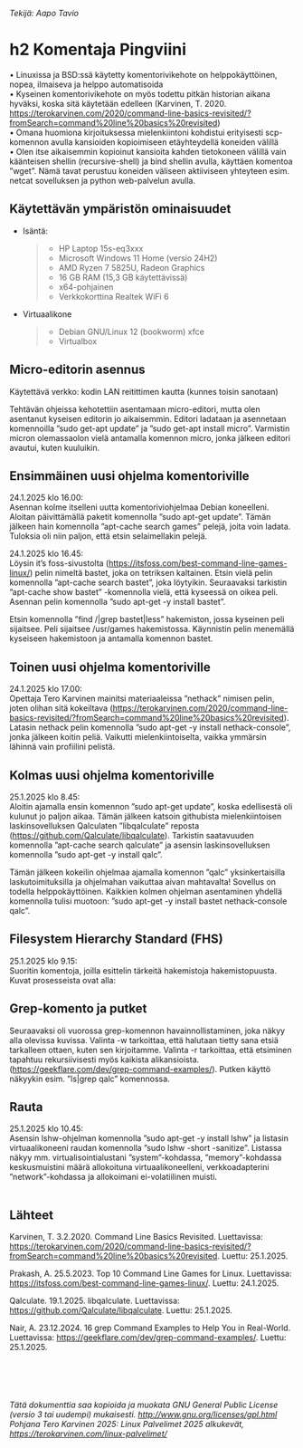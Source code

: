 *Tekijä: Aapo Tavio*

# h2 Komentaja Pingviini

•	Linuxissa ja BSD:ssä käytetty komentorivikehote on helppokäyttöinen, nopea, ilmaiseva ja helppo automatisoida  
•	Kyseinen komentorivikehote on myös todettu pitkän historian aikana hyväksi, koska sitä käytetään edelleen
(Karvinen, T. 2020. https://terokarvinen.com/2020/command-line-basics-revisited/?fromSearch=command%20line%20basics%20revisited)  
•	Omana huomiona kirjoituksessa mielenkiintoni kohdistui erityisesti scp-komennon avulla kansioiden kopioimiseen etäyhteydellä koneiden välillä  
•	Olen itse aikaisemmin kopioinut kansioita kahden tietokoneen välillä vain käänteisen shellin (recursive-shell) ja bind shellin avulla, käyttäen komentoa ”wget”. Nämä tavat perustuu koneiden väliseen aktiiviseen yhteyteen esim. netcat sovelluksen ja python web-palvelun avulla.  

## Käytettävän ympäristön ominaisuudet

- Isäntä:
  >- HP Laptop 15s-eq3xxx  
  >- Microsoft Windows 11 Home (versio 24H2)  
  >- AMD Ryzen 7 5825U, Radeon Graphics  
  >- 16 GB RAM (15,3 GB käytettävissä)
  >- x64-pohjainen
  >- Verkkokorttina Realtek WiFi 6

- Virtuaalikone
  >- Debian GNU/Linux 12 (bookworm) xfce
  >- Virtualbox

## Micro-editorin asennus

Käytettävä verkko: kodin LAN reitittimen kautta (kunnes toisin sanotaan)  

Tehtävän ohjeissa kehotettiin asentamaan micro-editori, mutta olen asentanut kyseisen editorin jo aikaisemmin. Editori ladataan ja asennetaan komennoilla ”sudo get-apt update” ja ”sudo get-apt install micro”. Varmistin micron olemassaolon vielä antamalla komennon micro, jonka jälkeen editori avautui, kuten kuuluikin.

## Ensimmäinen uusi ohjelma komentoriville

24.1.2025 klo 16.00:  
Asennan kolme itselleni uutta komentoriviohjelmaa Debian koneelleni. Aloitan päivittämällä paketit komennolla ”sudo apt-get update”. Tämän jälkeen hain komennolla ”apt-cache search games” pelejä, joita voin ladata. Tuloksia oli niin paljon, että etsin selaimellakin pelejä.  

24.1.2025 klo 16.45:  
Löysin it’s foss-sivustolta (https://itsfoss.com/best-command-line-games-linux/) pelin nimeltä bastet, joka on tetriksen kaltainen. Etsin vielä pelin komennolla ”apt-cache search bastet”, joka löytyikin. Seuraavaksi tarkistin ”apt-cache show bastet” -komennolla vielä, että kyseessä on oikea peli. Asennan pelin komennolla ”sudo apt-get -y install bastet”.  

Etsin komennolla ”find /|grep bastet|less” hakemiston, jossa kyseinen peli sijaitsee. Peli sijaitsee /usr/games hakemistossa. Käynnistin pelin menemällä kyseiseen hakemistoon ja antamalla komennon bastet.

## Toinen uusi ohjelma komentoriville

24.1.2025 klo 17.00:  
Opettaja Tero Karvinen mainitsi materiaaleissa ”nethack” nimisen pelin, joten olihan sitä kokeiltava (https://terokarvinen.com/2020/command-line-basics-revisited/?fromSearch=command%20line%20basics%20revisited). Latasin nethack pelin komennolla ”sudo apt-get -y install nethack-console”, jonka jälkeen koitin peliä. Vaikutti mielenkiintoiselta, vaikka ymmärsin lähinnä vain profiilini pelistä.

## Kolmas uusi ohjelma komentoriville

25.1.2025 klo 8.45:  
Aloitin ajamalla ensin komennon ”sudo apt-get update”, koska edellisestä oli kulunut jo paljon aikaa. Tämän jälkeen katsoin githubista mielenkiintoisen laskinsovelluksen Qalculaten ”libqalculate” reposta (https://github.com/Qalculate/libqalculate). Tarkistin saatavuuden komennolla ”apt-cache search qalculate” ja asensin laskinsovelluksen komennolla ”sudo apt-get -y install qalc”.  

Tämän jälkeen kokeilin ohjelmaa ajamalla komennon ”qalc” yksinkertaisilla laskutoimituksilla ja ohjelmahan vaikuttaa aivan mahtavalta! Sovellus on todella helppokäyttöinen. Kaikkien kolmen ohjelman asentaminen yhdellä komennolla tulisi muotoon: ”sudo apt-get -y install bastet nethack-console qalc”.

## Filesystem Hierarchy Standard (FHS)

25.1.2025 klo 9.15:  
Suoritin komentoja, joilla esittelin tärkeitä hakemistoja hakemistopuusta. Kuvat prosesseista ovat alla:

## Grep-komento ja putket

Seuraavaksi oli vuorossa grep-komennon havainnollistaminen, joka näkyy alla olevissa kuvissa. Valinta -w tarkoittaa, että halutaan tietty sana etsiä tarkalleen ottaen, kuten sen kirjoitamme. Valinta -r tarkoittaa, että etsiminen tapahtuu rekursiivisesti myös kaikista alikansioista. (https://geekflare.com/dev/grep-command-examples/). Putken käyttö näkyykin esim. ”ls|grep qalc” komennossa.

## Rauta

25.1.2025 klo 10.45:  
Asensin lshw-ohjelman komennolla ”sudo apt-get -y install lshw” ja listasin virtuaalikoneeni raudan komennolla ”sudo lshw -short -sanitize”. Listassa näkyy mm. virtualisointialustani ”system”-kohdassa, ”memory”-kohdassa keskusmuistini määrä allokoituna virtuaalikoneelleni, verkkoadapterini ”network”-kohdassa ja allokoimani ei-volatiilinen muisti.
<br>
<br>
## Lähteet

Karvinen, T. 3.2.2020. Command Line Basics Revisited. Luettavissa: https://terokarvinen.com/2020/command-line-basics-revisited/?fromSearch=command%20line%20basics%20revisited. Luettu: 25.1.2025.  

Prakash, A. 25.5.2023. Top 10 Command Line Games for Linux. Luettavissa: https://itsfoss.com/best-command-line-games-linux/. Luettu: 24.1.2025.  

Qalculate. 19.1.2025. libqalculate. Luettavissa: https://github.com/Qalculate/libqalculate. Luettu: 25.1.2025.  

Nair, A. 23.12.2024. 16 grep Command Examples to Help You in Real-World. Luettavissa: https://geekflare.com/dev/grep-command-examples/. Luettu: 25.1.2025.
<br>
<br>
<br>
<br>
<br>
<br>
*Tätä dokumenttia saa kopioida ja muokata GNU General Public License (versio 3 tai uudempi) mukaisesti. http://www.gnu.org/licenses/gpl.html*  
*Pohjana Tero Karvinen 2025: Linux Palvelimet 2025 alkukevät, https://terokarvinen.com/linux-palvelimet/*
